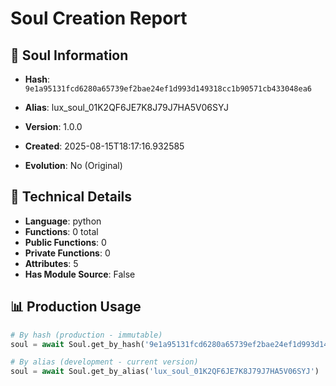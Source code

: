 # Soul Creation Report

## 🧬 Soul Information
- **Hash**: `9e1a95131fcd6280a65739ef2bae24ef1d993d149318cc1b90571cb433048ea6`
- **Alias**: lux_soul_01K2QF6JE7K8J79J7HA5V06SYJ
- **Version**: 1.0.0
- **Created**: 2025-08-15T18:17:16.932585

- **Evolution**: No (Original)

## 🔧 Technical Details
- **Language**: python
- **Functions**: 0 total
- **Public Functions**: 0
- **Private Functions**: 0
- **Attributes**: 5
- **Has Module Source**: False

## 📊 Production Usage
```python
# By hash (production - immutable)
soul = await Soul.get_by_hash('9e1a95131fcd6280a65739ef2bae24ef1d993d149318cc1b90571cb433048ea6')

# By alias (development - current version)
soul = await Soul.get_by_alias('lux_soul_01K2QF6JE7K8J79J7HA5V06SYJ')
```
